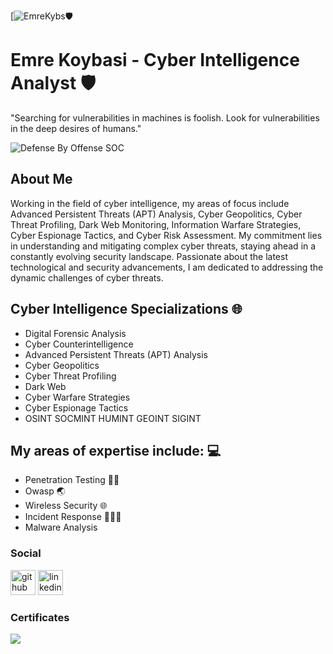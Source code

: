 [![EmreKybs](https://img.shields.io/badge/MadeBy-EmreKybs-blue)🛡️

# Emre Koybasi - Cyber Intelligence Analyst 🛡

"Searching for vulnerabilities in machines is foolish. Look for vulnerabilities in the deep desires of humans."

![Defense By Offense SOC](https://github.com/emrekybs/emrekybs/blob/main/3.jpg)

## About Me
Working in the field of cyber intelligence, my areas of focus include Advanced Persistent Threats (APT) Analysis, Cyber Geopolitics, 
Cyber Threat Profiling, Dark Web Monitoring, Information Warfare Strategies, Cyber Espionage Tactics, and Cyber Risk Assessment. 
My commitment lies in understanding and mitigating complex cyber threats, staying ahead in a constantly evolving security landscape. 
Passionate about the latest technological and security advancements, I am dedicated to addressing the dynamic challenges of cyber threats.

## Cyber Intelligence Specializations 🌐
- Digital Forensic Analysis
- Cyber Counterintelligence
- Advanced Persistent Threats (APT) Analysis
- Cyber Geopolitics
- Cyber Threat Profiling
- Dark Web
- Cyber Warfare Strategies
- Cyber Espionage Tactics
- OSINT SOCMINT HUMINT GEOINT SIGINT

  
## My areas of expertise include: 💻
- Penetration Testing 🥷🏻
- Owasp 🌏
- Wireless Security 🌐 
- Incident Response 🧑🏻‍💻
- Malware Analysis

### Social
[<img src='https://cdn.jsdelivr.net/npm/simple-icons@3.0.1/icons/github.svg' alt='github' height='40'>](https://github.com/emrekybs)  [<img src='https://cdn.jsdelivr.net/npm/simple-icons@3.0.1/icons/linkedin.svg' alt='linkedin' height='40'>](https://www.linkedin.com/in/emre-koybasi/)  

### Certificates
<img src="https://github.com/emrekybs/emrekybs/blob/main/certificates.png">
